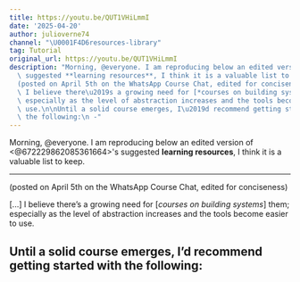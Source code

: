```yaml
---
title: https://youtu.be/QUT1VHiLmmI
date: '2025-04-20'
author: julioverne74
channel: "\U0001F4D6resources-library"
tag: Tutorial
original_url: https://youtu.be/QUT1VHiLmmI
description: "Morning, @everyone. I am reproducing below an edited version of <@672229862085361664>'s\
  \ suggested **learning resources**, I think it is a valuable list to keep.\n\n-------------\n\
  (posted on April 5th on the WhatsApp Course Chat, edited for conciseness)\n\n[...]\
  \ I believe there\u2019s a growing need for [*courses on building systems*] them;\
  \ especially as the level of abstraction increases and the tools become easier to\
  \ use.\n\nUntil a solid course emerges, I\u2019d recommend getting started with\
  \ the following:\n -"
---
```


Morning, @everyone. I am reproducing below an edited version of <@672229862085361664>'s suggested **learning resources**, I think it is a valuable list to keep.

-------------
(posted on April 5th on the WhatsApp Course Chat, edited for conciseness)

[...] I believe there’s a growing need for [*courses on building systems*] them; especially as the level of abstraction increases and the tools become easier to use.

Until a solid course emerges, I’d recommend getting started with the following:
 -